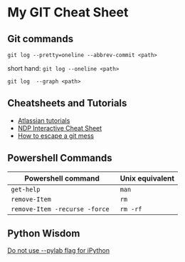 # My GIT Cheat Sheet

## Git commands

`git log --pretty=oneline --abbrev-commit <path>` 

short hand: `git log --oneline <path>`

`git log  --graph <path>`

## Cheatsheets and Tutorials

- [Atlassian tutorials](https://www.atlassian.com/git/tutorials/)
- [NDP Interactive Cheat Sheet](http://ndpsoftware.com/git-cheatsheet.html)
- [How to escape a git mess](http://justinhileman.info/article/git-pretty/git-pretty.png)

## Powershell Commands

|Powershell command| Unix equivalent|
|---|---|
| `get-help` | `man` |
| `remove-Item` | `rm` |
| `remove-Item -recurse -force ` | ` rm -rf ` |


## Python Wisdom

[Do not use --pylab flag for iPython](http://nbviewer.ipython.org/github/Carreau/posts/blob/master/10-No-PyLab-Thanks.ipynb)

